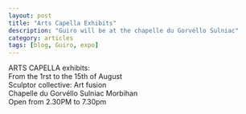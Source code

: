 ```yaml
---
layout: post
title: "Arts Capella Exhibits"
description: "Guiro will be at the chapelle du Gorvéllo Sulniac"
category: articles
tags: [blog, Guiro, expo]
---
```

ARTS CAPELLA exhibits:  
From the 1rst to the 15th of August  
Sculptor collective: Art fusion  
Chapelle du Gorvéllo Sulniac Morbihan  
Open from 2.30PM to 7.30pm  
